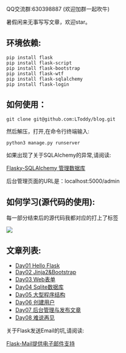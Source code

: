 QQ交流群:630398887 (欢迎加群一起吹牛)

暑假闲来无事写写文章，欢迎star。

## 环境依赖:
```
pip install flask
pip install flask-script
pip install flask-bootstrap
pip install flask-wtf
pip install flask-sqlalchemy
pip install flask-login
```

## 如何使用：
```
git clone git@github.com:LToddy/blog.git
```
然后解压，打开,在命令行终端输入:
```
python3 manage.py runserver
```
如果出现了关于SQLAlchemy的异常,请阅读:

[Flasky-SQLAlchemy 管理数据库](http://www.jianshu.com/p/9d16731db33f)

后台管理页面的URL是：localhost:5000/admin

## 如何学习(源代码的使用):

每一部分结束后的源代码我都对应的打上了标签

![](http://img.vim-cn.com/cf/b744a3017c8a7ef1cf024af2cf39ab79fdc96f.png)


## 文章列表:

- [Day01 Hello Flask](http://algo.site/?p=79)
- [Day02 Jinja2&Bootstrap](http://algo.site/?p=81)
- [Day03 Web表单](http://algo.site/?p=84)
- [Day04 Sqlite数据库](http://algo.site/?p=92)
- [Day05 大型程序结构](http://algo.site/?p=99)
- [Day06 创建用户](http://algo.site/?p=109)
- [Day07 后台管理与发布文章](http://algo.site/?p=116)
- [Day08 难说再见]()


关于Flask发送Email的坑,请阅读:

[Flask-Mail提供电子邮件支持](http://www.jianshu.com/p/ba60dffc2f10)

